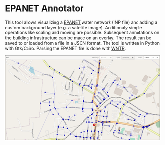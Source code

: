 # EPANET Annotator
This tool allows visualizing a [EPANET](https://github.com/USEPA/EPANET2.2) water network (INP file) and adding a custom background layer (e.g. a satellite image). Additionaly simple operations like scaling and moving are possible. Subsequent annotations on the building infrastructure can be made on an overlay. The result can be saved to or loaded from a file in a JSON format. The tool is written in Python with Gtk/Cairo. Parsing the EPANET file is done with [WNTR](https://github.com/USEPA/WNTR).

![Screenshot](screenshot.png?raw=true)